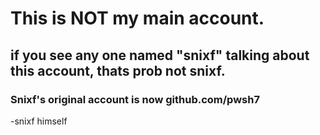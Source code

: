 # This is NOT my main account.
## if you see any one named "snixf" talking about this account, thats prob not snixf.
### Snixf's original account is now github.com/pwsh7
-snixf himself
